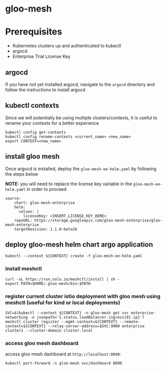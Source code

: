# gloo-mesh

# Prerequisites
- Kubernetes clusters up and authenticated to kubectl
- argocd
- Enterprise Trial License Key

## argocd
If you have not yet installed argocd, navigate to the `argocd` directory and follow the instructions to install argocd

## kubectl contexts
Since we will potentially be using multiple clusters/contexts, it is useful to rename your contexts for a better experience
```
kubectl config get-contexts
kubectl config rename-contexts <current_name> <new_name>
export CONTEXT=<new_name>
```

## install gloo mesh
Once argocd is installed, deploy the `gloo-mesh-ee-helm.yaml` by following the steps below

**NOTE:** you will need to replace the license key variable in the `gloo-mesh-ee-helm.yaml` in order to proceed
```
source:
    chart: gloo-mesh-enterprise
    helm:
      values: |
        licenseKey: <INSERT_LICENSE_KEY_HERE>
    repoURL: https://storage.googleapis.com/gloo-mesh-enterprise/gloo-mesh-enterprise
    targetRevision: 1.1.0-beta26
```

## deploy gloo-mesh helm chart argo application
```
kubectl --context ${CONTEXT} create -f gloo-mesh-ee-helm.yaml
```

### install meshctl
```
curl -sL https://run.solo.io/meshctl/install | sh -
export PATH=$HOME/.gloo-mesh/bin:$PATH
```

### register current cluster istio deployment with gloo mesh using meshctl (useful for kind or local deployments)
```
SVC=$(kubectl --context ${CONTEXT} -n gloo-mesh get svc enterprise-networking -o jsonpath='{.status.loadBalancer.ingress[0].ip}')
meshctl cluster register --mgmt-context=${CONTEXT} --remote-context=${CONTEXT} --relay-server-address=$SVC:9900 enterprise cluster1 --cluster-domain cluster.local
```

### access gloo mesh dashboard
access gloo mesh dashboard at `http://localhost:8090`:
```
kubectl port-forward -n gloo-mesh svc/dashboard 8090
```